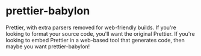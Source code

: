 # prettier-babylon

Prettier, with extra parsers removed for web-friendly builds. If you're looking to format your source code, you'll want the original Prettier. If you're looking to embed Prettier in a web-based tool that generates code, then maybe you want prettier-babylon!
